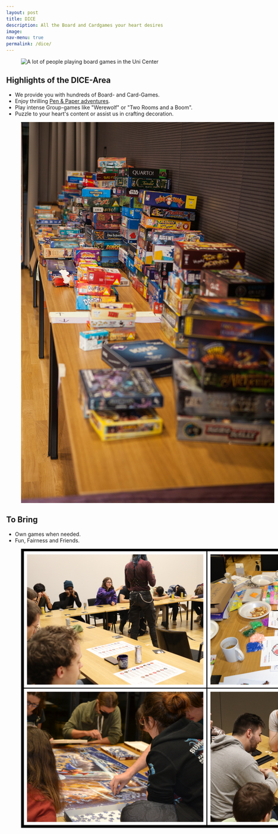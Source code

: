 ```yaml
---
layout: post
title: DICE
description: All the Board and Cardgames your heart desires
image: 
nav-menu: true
permalink: /dice/
---
```


<figure>
   <img src="/assets/images/dice/people_new.JPG" style="max-width: 1000px;"
      alt="A lot of people playing board games in the Uni Center" />
   <figcaption></figcaption>
</figure>

## Highlights of the DICE-Area
* We provide you with hundreds of Board- and Card-Games.
* Enjoy thrilling [Pen & Paper adventures](/./penandpaper).
* Play intense Group-games like "Werewolf" or "Two Rooms and a Boom".
* Puzzle to your heart's content or assist us in crafting decoration.

<figure>
   <img src="/assets/images/dice/games_collection_new.jpg" style="max-width: 1000px;"
      alt="Some of our games" />
   <figcaption></figcaption>
</figure>

## To Bring
* Own games when needed.
* Fun, Fairness and Friends.

<figure>
   <img src="/assets/images/dice/ww_deco_puzzle_chess.jpg" style="max-width: 1000px;"
      alt="Werwolf" />
   <figcaption></figcaption>
</figure>
